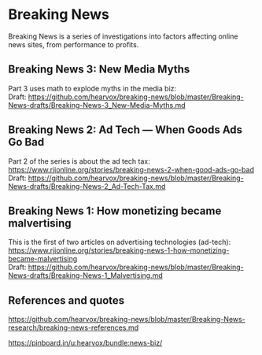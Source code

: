 
# Breaking News
Breaking News is a series of investigations into factors affecting online news sites, from performance to profits. 

## Breaking News 3: New Media Myths
Part 3 uses math to explode myths in the media biz:  
Draft: https://github.com/hearvox/breaking-news/blob/master/Breaking-News-drafts/Breaking-News-3_New-Media-Myths.md


## Breaking News 2: Ad Tech — When Goods Ads Go Bad
Part 2 of the series is about the ad tech tax:  
https://www.rjionline.org/stories/breaking-news-2-when-good-ads-go-bad  
Draft: https://github.com/hearvox/breaking-news/blob/master/Breaking-News-drafts/Breaking-News-2_Ad-Tech-Tax.md

## Breaking News 1: How monetizing became malvertising
This is the first of two articles on advertising technologies (ad-tech):  
https://www.rjionline.org/stories/breaking-news-1-how-monetizing-became-malvertising  
Draft: https://github.com/hearvox/breaking-news/blob/master/Breaking-News-drafts/Breaking-News-1_Malvertising.md

## References and quotes
https://github.com/hearvox/breaking-news/blob/master/Breaking-News-research/breaking-news-references.md

https://pinboard.in/u:hearvox/bundle:news-biz/
